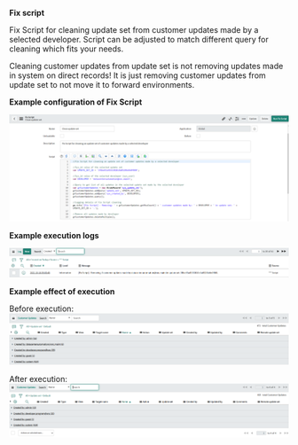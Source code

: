 **Fix script**

Fix Script for cleaning update set from customer updates made by a selected developer. Script can be adjusted to match different query for cleaning which fits your needs.

Cleaning customer updates from update set is not removing updates made in system on direct records! It is just removing customer updates from update set to not move it to forward environments. 

**Example configuration of Fix Script**

![Coniguration](ScreenShot_3.PNG)

**Example execution logs**

![Logs](ScreenShot_4.PNG)

**Example effect of execution**

Before execution:
![Before](ScreenShot_1.PNG)

After execution:
![After](ScreenShot_2.PNG)

